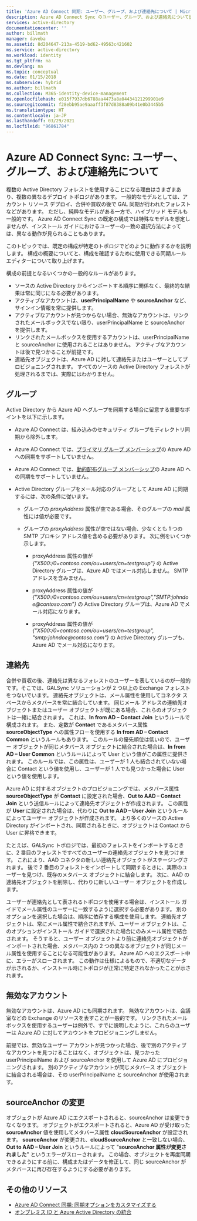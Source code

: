 ```yaml
---
title: 'Azure AD Connect 同期: ユーザー、グループ、および連絡先について | Microsoft Docs'
description: Azure AD Connect Sync のユーザー、グループ、および連絡先について説明します。
services: active-directory
documentationcenter: ''
author: billmath
manager: daveba
ms.assetid: 8d204647-213a-4519-bd62-49563c421602
ms.service: active-directory
ms.workload: identity
ms.tgt_pltfrm: na
ms.devlang: na
ms.topic: conceptual
ms.date: 01/15/2018
ms.subservice: hybrid
ms.author: billmath
ms.collection: M365-identity-device-management
ms.openlocfilehash: e015f7937db6788aa4473a8a04434121299901e9
ms.sourcegitcommit: f28ebb95ae9aaaff3f87d8388a09b41e0b3445b5
ms.translationtype: HT
ms.contentlocale: ja-JP
ms.lasthandoff: 03/29/2021
ms.locfileid: "96861784"
---
```

# <a name="azure-ad-connect-sync-understanding-users-groups-and-contacts"></a>Azure AD Connect Sync: ユーザー、グループ、および連絡先について
複数の Active Directory フォレストを使用することになる理由はさまざまあり、複数の異なるデプロイ トポロジがあります。 一般的なモデルとしては、アカウント リソース デプロイ、合併や買収の後で GAL 同期が行われたフォレストなどがあります。 ただし、純粋なモデルがある一方で、ハイブリッド モデルも一般的です。 Azure AD Connect Sync の既定の構成では特殊なモデルを想定しませんが、インストール ガイドにおけるユーザーの一致の選択方法によっては、異なる動作が見られることもあります。

このトピックでは、既定の構成が特定のトポロジでどのように動作するかを説明します。 構成の概要についてと、構成を確認するために使用できる同期ルール エディターについて取り上げます。

構成の前提となるいくつかの一般的なルールがあります。
* ソースの Active Directory からインポートする順序に関係なく、最終的な結果は常に同じになる必要があります。
* アクティブなアカウントは、**userPrincipalName** や **sourceAnchor** など、サインイン情報を常に提供します。
* アクティブなアカウントが見つからない場合、無効なアカウントは、リンクされたメールボックスでない限り、userPrincipalName と sourceAnchor を提供します。
* リンクされたメールボックスを使用するアカウントは、userPrincipalName と sourceAnchor に使用されることはありません。 アクティブなアカウントは後で見つかることが前提です。
* 連絡先オブジェクトは、Azure AD に対して連絡先またはユーザーとしてプロビジョニングされます。 すべてのソースの Active Directory フォレストが処理されるまでは、実際にはわかりません。

## <a name="groups"></a>グループ
Active Directory から Azure AD へグループを同期する場合に留意する重要なポイントを以下に示します。

* Azure AD Connect は、組み込みのセキュリティ グループをディレクトリ同期から除外します。

* Azure AD Connect では、[プライマリ グループ メンバーシップ](/previous-versions/windows/it-pro/windows-server-2008-R2-and-2008/cc771489(v=ws.11))の Azure AD への同期をサポートしていません。

* Azure AD Connect では、[動的配布グループ メンバーシップ](/Exchange/recipients/dynamic-distribution-groups/dynamic-distribution-groups)の Azure AD への同期をサポートしていません。

* Active Directory グループをメール対応のグループとして Azure AD に同期するには、次の条件に従います。

    * グループの *proxyAddress* 属性が空である場合、そのグループの *mail* 属性には値が必要です。

    * グループの *proxyAddress* 属性が空ではない場合、少なくとも 1 つの SMTP プロキシ アドレス値を含める必要があります。 次に例をいくつか示します。
    
      * proxyAddress 属性の値が *{"X500:/0=contoso.com/ou=users/cn=testgroup"}* の Active Directory グループは、Azure AD ではメール対応しません。 SMTP アドレスを含みません。
      
      * proxyAddress 属性の値が *{"X500:/0=contoso.com/ou=users/cn=testgroup","SMTP:johndoe\@contoso.com"}* の Active Directory グループは、Azure AD でメール対応になります。
      
      * proxyAddress 属性の値が *{"X500:/0=contoso.com/ou=users/cn=testgroup", "smtp:johndoe\@contoso.com"}* の Active Directory グループも、Azure AD でメール対応になります。

## <a name="contacts"></a>連絡先
合併や買収の後、連絡先は異なるフォレストのユーザーを表しているのが一般的です。そこでは、GALSync ソリューションが 2 つ以上の Exchange フォレストをつないでいます。 連絡先オブジェクトは、メール属性を使用してコネクタ スペースからメタバースを常に結合しています。 同じメール アドレスの連絡先オブジェクトまたはユーザー オブジェクトが既にある場合、これらのオブジェクトは一緒に結合されます。 これは、**In from AD – Contact Join** というルールで構成されます。 また、定数が **Contact** であるメタバース属性 **sourceObjectType** への属性フローを使用する **In from AD – Contact Common** というルールもあります。 このルールの優先順位は低いので、ユーザー オブジェクトが同じメタバース オブジェクトに結合された場合は、**In from AD – User Common** というルールによって User という値がこの属性に提供されます。 このルールでは、この属性は、ユーザーが 1 人も結合されていない場合に Contact という値を使用し、ユーザーが 1 人でも見つかった場合に User という値を使用します。

Azure AD に対するオブジェクトのプロビジョニングでは、メタバース属性 **sourceObjectType** が **Contact** に設定された場合、**Out to AAD – Contact Join** という送信ルールによって連絡先オブジェクトが作成されます。 この属性が **User** に設定された場合は、代わりに **Out to AAD – User Join** というルールによってユーザー オブジェクトが作成されます。
より多くのソースの Active Directory がインポートされ、同期されるときに、オブジェクトは Contact から User に昇格できます。

たとえば、GALSync トポロジでは、最初のフォレストをインポートするときに、2 番目のフォレストですべてのユーザーの連絡先オブジェクトを見つけます。 これにより、AAD コネクタの新しい連絡先オブジェクトがステージングされます。 後で 2 番目のフォレストをインポートして同期するときに、実際のユーザーを見つけ、既存のメタバース オブジェクトに結合します。 次に、AAD の連絡先オブジェクトを削除し、代わりに新しいユーザー オブジェクトを作成します。

ユーザーが連絡先として表されるトポロジを使用する場合は、インストール ガイドでメール属性のユーザーに一致するように選択する必要があります。 別のオプションを選択した場合は、順序に依存する構成を使用します。 連絡先オブジェクトは、常にメール属性で結合されますが、ユーザー オブジェクトは、このオプションがインストール ガイドで選択された場合にのみメール属性で結合されます。 そうすると、ユーザー オブジェクトより前に連絡先オブジェクトがインポートされた場合、メタバース内の 2 つの異なるオブジェクトが同じメール属性を使用することになる可能性があります。 Azure AD へのエクスポート中に、エラーがスローされます。 この動作は仕様によるもので、不適切なデータが示されるか、インストール時にトポロジが正常に特定されなかったことが示されます。

## <a name="disabled-accounts"></a>無効なアカウント
無効なアカウントは、Azure AD にも同期されます。 無効なアカウントは、会議室などの Exchange のリソースを表すことが一般的です。 リンクされたメールボックスを使用するユーザーは例外で、すでに説明したように、これらのユーザーは Azure AD に対してアカウントをプロビジョニングしません。

前提では、無効なユーザー アカウントが見つかった場合、後で別のアクティブなアカウントを見つけることはなく、オブジェクトは、見つかった userPrincipalName および sourceAnchor を使用して Azure AD にプロビジョニングされます。 別のアクティブなアカウントが同じメタバース オブジェクトに結合される場合は、その userPrincipalName と sourceAnchor が使用されます。

## <a name="changing-sourceanchor"></a>sourceAnchor の変更
オブジェクトが Azure AD にエクスポートされると、sourceAnchor は変更できなくなります。 オブジェクトがエクスポートされると、Azure AD が受け取った **sourceAnchor** 値を使用してメタバース属性 **cloudSourceAnchor** が設定されます。 **sourceAnchor** が変更され、**cloudSourceAnchor** と一致しない場合、**Out to AAD – User Join** というルールによって "**sourceAnchor 属性が変更されました**" というエラーがスローされます。 この場合、オブジェクトを再度同期できるようにする前に、構成またはデータを修正して、同じ sourceAnchor がメタバースに再び存在するようにする必要があります。

## <a name="additional-resources"></a>その他のリソース
* [Azure AD Connect 同期: 同期オプションをカスタマイズする](how-to-connect-sync-whatis.md)
* [オンプレミス ID と Azure Active Directory の統合](whatis-hybrid-identity.md)
